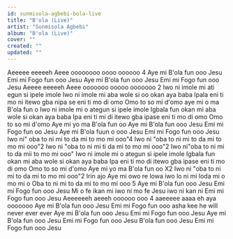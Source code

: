 ```yaml
---
id: sunmisola-agbebi-bola-live
title: "B'ola (Live)"
artist: "Sunmisola Agbebi"
album: "B'ola (Live)"
cover: ""
created: ""
updated: ""
---
```


Aeeeee eeeeeh Aeee oooooooo oooo oooooo 4
Aye mi B'ola fun ooo Jesu
Emi mi Fogo fun ooo Jesu
Aye mi B'ola fun ooo Jesu
Emi mi Fogo fun ooo Jesu
Aeeee eeeeeh Aeee ooooooo ooooo ooooooo   2
Iwo ni imole mi ati egun si ipele imole
Iwo ni imole mi aba wole si oo okan aya baba
Ipala eni ti mo ni itewo gba nipa se eni ti mo di omo
Omo to so mi d'omo aye mi o ma B'ola fun o
Iwo ni imole mi o ategun si ipele imole
Igbala fun okan mi aba wole si okan aya baba
Ipa eni ti mi di itewo gba ipase eni ti mo di omo
Omo to so mi d'omo
Aye mi yo ma B'ola fun oo
Aye mi B'ola fun ooo Jesu
Emi mi Fogo fun oo Jesu
Aye mi B'ola fuun o ooo Jesu
Emi mi Fogo fun ooo Jesu
Iwo ni" oba to ni mi to da mi to mo mi ooo"4
Iwo ni "oba to ni mi to da mi to mo mi ooo"2
Iwo ni "oba to ni mi ti da mi to mo mi ooo"2
Iwo ni"oba to ni mi to da mii to mo mi ooo"
Iwo ni imole mi o ategun si ipele imole
Igbala fun okan mi aba wole si okan aya baba
Ipa eni ti mo di itewo gba ipase eni ti mo di omo
Omo to so mi d'omo
Aye mi yo ma B'ola fun oo     X2
Iwo ni "oba to ni mi to da mi to mo mi ooo"2
Irin ajo Aye mi owo re lowa iwo lo ni mi loda mi o mo mi o
Oba to ni mi to da mi to mo mi ooo 5
Aye mi B'ola fun ooo Jesu
Emi mi Fogo fun ooo Jesu
Mi o fe ikan mi iwo ni mo fe Jesu iwo ni kan ni
Emi mi Fogo fun ooo Jesu
Aeeeeeeh aeeeh oooooo ooo 4
aaeeeee aaaa eh aya ooooooo
Aye mi B'ola fun ooo Jesu Emi mi Fogo fun ooo
asha kee  he will never ever ever
Aye mi B'ola fun ooo Jesu Emi mi Fogo fun ooo Jesu
 Aye mi B'ola fun ooo Jesu Emi mi Fogo fun ooo Jesu
 B'ola fun ooo Jesu Emi mi Fogo fun ooo Jesu